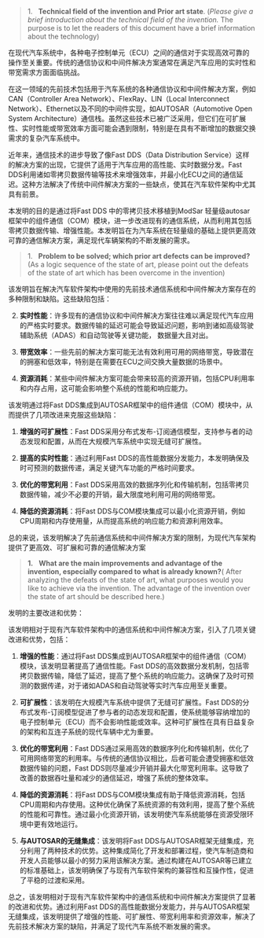 


> 1.   **Technical field of the invention and Prior art state**. (_Please give a brief introduction about the technical field of the invention._ The purpose is to let the readers of this document have a brief information about the technology)

在现代汽车系统中，各种电子控制单元（ECU）之间的通信对于实现高效可靠的操作至关重要。传统的通信协议和中间件解决方案通常在满足汽车应用的实时性和带宽需求方面面临挑战。

在这一领域的先前技术包括用于汽车系统的各种通信协议和中间件解决方案，例如CAN（Controller Area Network）、FlexRay、LIN（Local Interconnect Network）、Ethernet以及不同的中间件实现，如AUTOSAR（Automotive Open System Architecture）通信栈。虽然这些技术已被广泛采用，但它们在可扩展性、实时性能或带宽效率方面可能会遇到限制，特别是在具有不断增加的数据交换需求的复杂汽车系统中。

近年来，通信技术的进步导致了像Fast DDS（Data Distribution Service）这样的解决方案的出现，它提供了适用于汽车应用的高性能、实时数据分发。Fast DDS利用诸如零拷贝数据传输等技术来增强效率，并最小化ECU之间的通信延迟。这种方法解决了传统中间件解决方案的一些缺点，使其在汽车软件架构中尤其具有前景。

本发明的目的是通过将Fast DDS 中的零拷贝技术移植到ModSar 轻量级autosar框架中的组件通信（COM）模块，进一步改进现有的通信系统，从而利用其包括零拷贝数据传输、增强性能。本发明旨在为汽车系统在轻量级的基础上提供更高效可靠的通信解决方案，满足现代车辆架构的不断发展的需求。


> 1.   **Problem to be solved; which prior art defects can be improved?** (As a logic sequence of the state of art, please point out the defeats of the state of art which has been overcome in the invention)


该发明旨在解决汽车软件架构中使用的先前技术通信系统和中间件解决方案存在的多种限制和缺陷。这些缺陷包括：

2. **实时性能**：许多现有的通信协议和中间件解决方案往往难以满足现代汽车应用的严格实时要求。数据传输的延迟可能会导致延迟问题，影响到诸如高级驾驶辅助系统（ADAS）和自动驾驶等关键功能， 数据量大且对出。
    
3. **带宽效率**：一些先前的解决方案可能无法有效利用可用的网络带宽，导致潜在的拥塞和低效率，特别是在需要在ECU之间交换大量数据的场景中。
    
4. **资源消耗**：某些中间件解决方案可能会带来较高的资源开销，包括CPU利用率和内存占用，这可能会影响整个系统的性能和响应能力。
    

该发明通过将Fast DDS集成到AUTOSAR框架中的组件通信（COM）模块中，从而提供了几项改进来克服这些缺陷：

1. **增强的可扩展性**：Fast DDS采用分布式发布-订阅通信模型，支持参与者的动态发现和配置，从而在大规模汽车系统中实现无缝可扩展性。
    
2. **提高的实时性能**：通过利用Fast DDS的高性能数据分发能力，本发明确保及时可预测的数据传递，满足关键汽车功能的严格时间要求。
    
3. **优化的带宽利用**：Fast DDS采用高效的数据序列化和传输机制，包括零拷贝数据传输，减少不必要的开销，最大限度地利用可用的网络带宽。
    
4. **降低的资源消耗**：将Fast DDS与COM模块集成可以最小化资源开销，例如CPU周期和内存使用量，从而提高系统的响应能力和资源利用效率。
    

总的来说，该发明解决了先前通信系统和中间件解决方案的限制，为现代汽车架构提供了更高效、可扩展和可靠的通信解决方案


> **1.**   **What are the main improvements and advantage of the invention, especially compared to what is already known?**( After analyzing the defeats of the state of art, what purposes would you like to achieve via the invention. The advantage of the invention over the state of art should be described here.)

发明的主要改进和优势：

该发明相对于现有汽车软件架构中的通信系统和中间件解决方案，引入了几项关键改进和优势，包括：

1. **增强的性能**：通过将Fast DDS集成到AUTOSAR框架中的组件通信（COM）模块，该发明显著提高了通信性能。Fast DDS的高效数据分发机制，包括零拷贝数据传输，降低了延迟，提高了整个系统的响应能力。这确保了及时可预测的数据传递，对于诸如ADAS和自动驾驶等实时汽车应用至关重要。
    
2. **可扩展性**：该发明在大规模汽车系统中提供了无缝可扩展性。Fast DDS的分布式发布-订阅模型促进了参与者的动态发现和配置，使系统能够容纳增加的电子控制单元（ECU）而不会影响性能或效率。这种可扩展性在具有日益复杂的架构和互连子系统的现代车辆中尤为重要。
    
3. **优化的带宽利用**：Fast DDS通过采用高效的数据序列化和传输机制，优化了可用网络带宽的利用率。与传统的通信协议相比，后者可能会遭受拥塞和低效数据传输的问题，Fast DDS则尽量减少开销并最大化带宽利用率。这导致了改善的数据吞吐量和减少的通信延迟，增强了系统的整体效率。
    
4. **降低的资源消耗**：将Fast DDS与COM模块集成有助于降低资源消耗，包括CPU周期和内存使用。这种优化确保了系统资源的有效利用，提高了整个系统的性能和可靠性。通过最小化资源开销，该发明使汽车系统能够在资源受限环境中更有效地运行。
    
5. **与AUTOSAR的无缝集成**：该发明将Fast DDS与AUTOSAR框架无缝集成，充分利用了两种技术的优势。这种集成简化了开发和部署过程，使汽车制造商和开发人员能够以最小的努力采用该解决方案。通过构建在AUTOSAR等已建立的标准基础上，该发明确保了与现有汽车软件架构的兼容性和互操作性，促进了平稳的过渡和采用。
    

总之，该发明相对于现有汽车软件架构中的通信系统和中间件解决方案提供了显著的改进和优势。通过利用Fast DDS的高性能数据分发能力，并与AUTOSAR框架无缝集成，该发明提供了增强的性能、可扩展性、带宽利用率和资源效率，解决了先前技术解决方案的缺陷，并满足了现代汽车系统不断发展的需求。






